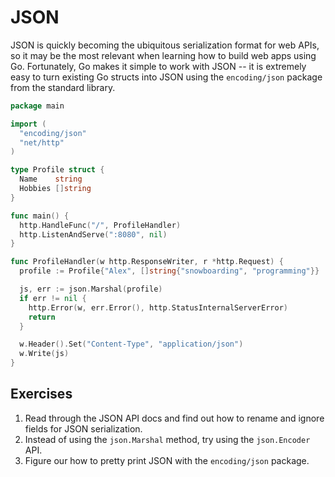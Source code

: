 # JSON

JSON is quickly becoming the ubiquitous serialization format for web APIs, so
it may be the most relevant when learning how to build web apps
using Go. Fortunately, Go makes it simple to work with JSON -- it is
extremely easy to turn existing Go structs into JSON using the `encoding/json`
package from the standard library.

``` go
package main

import (
  "encoding/json"
  "net/http"
)

type Profile struct {
  Name    string
  Hobbies []string
}

func main() {
  http.HandleFunc("/", ProfileHandler)
  http.ListenAndServe(":8080", nil)
}

func ProfileHandler(w http.ResponseWriter, r *http.Request) {
  profile := Profile{"Alex", []string{"snowboarding", "programming"}}

  js, err := json.Marshal(profile)
  if err != nil {
    http.Error(w, err.Error(), http.StatusInternalServerError)
    return
  }

  w.Header().Set("Content-Type", "application/json")
  w.Write(js)
}
```

## Exercises
1. Read through the JSON API docs and find out how to rename and ignore fields for JSON serialization.
2. Instead of using the `json.Marshal` method, try using the `json.Encoder` API.
3. Figure our how to pretty print JSON with the `encoding/json` package.
